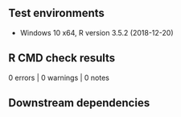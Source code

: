 ## Test environments
* Windows 10 x64, R version 3.5.2 (2018-12-20)

## R CMD check results
0 errors | 0 warnings | 0 notes

## Downstream dependencies
